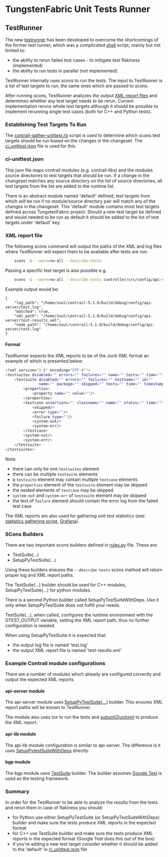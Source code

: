 # TungstenFabric Unit Tests Runner

## TestRunner

The new [testrunner](<https://github.com/tungstenfabric/tungsten-test-runner>)
has been developed to overcome the shortcomings of the former test runner,
which was a complicated [shell](<https://github.com/Juniper/contrail-test/blob/master/testrunner.sh>)
script, mainly but not limited to:

* the ability to rerun failed test cases - to mitigate test flakiness (implemented)
* the ability to run tests in parallel (not implemented)

TestRunner internally uses scons to run the tests. The input to TestRunner
is a list of test targets to run, the same ones which are passed to scons.

After running scons, TestRunner analyzes the output [XML report files](#XML-report-file)
and determines whether any test target needs to be rerun. Current implementation
reruns whole test targets although it should be possible to implement
rerunning single test cases (both for C++ and Python tests).

### Establishing Test Targets To Run

The [contrail-gather-unittest.rb](https://github.com/Juniper/contrail-zuul-jobs/blob/master/roles/contrail-unittests-tntestr/files/contrail-unittests-gather.rb)
script is used to determine which scons test targets should be run based on
the changes in the changeset. The [ci_unittest.json](#ci-unittest.json)
file is used for this.

### ci-unittest.json

This json file maps contrail modules (e.g. contrail-libs) and the modules
source directories to test targets that should be run. If a change in the
changeset matches any source directory on the list of source directories, all
test targets from the list are added to the runtime list.

There is an abstract module named 'default' defined, test targets from which will
be run if no module/source directory pair will match any of the changes
in the changeset. This 'default' module contains most test targets defined across
TungstenFabric project. Should a new test target be defined and would
needed to be run as default it should be added to the list of test targets
under 'default' key.

### XML report file

The following scons command will output the paths of the XML and log files
where TestRunner will expect them to be available after tests are run:


```bash
    scons -Q --warn=no-all --describe-tests
```

Passing a specific test target is also possible e.g.

```bash
    scons -Q --warn=no-all --describe-tests controller/src/config/api-server:test
```

Example output would be:

```
{
    "log_path": "/home/zuul/contrail-5.1.0/build/debug/config/api-server/test.log",
    "matched": true,
    "xml_path": "/home/zuul/contrail-5.1.0/build/debug/config/api-server/test-results.xml",
    "node_path": "/home/zuul/contrail-5.1.0/build/debug/config/api-server/test.log"
}
```

#### Format

TestRunner expects the XML reports to be of the Junit XML format an example
of which is presented below:

```bash
<?xml version="1.0" encoding="UTF-8"?>
<testsuites disabled="" errors="" failures="" name="" tests="" time="">
    <testsuite disabled="" errors="" failures="" hostname="" id=""
               name="" package="" skipped="" tests="" time="" timestamp="">
        <properties>
            <property name="" value=""/>
        </properties>
        <testcase assertions="" classname="" name="" status="" time="">
            <skipped/>
            <error type=""/>
            <failure type=""/>
            <system-out/>
            <system-err/>
        </testcase>
        <system-out/>
        <system-err/>
    </testsuite>
</testsuites>
```

Note:
* there can only be one `testsuites` element
* there can be multiple `testsuite` elements
* a `testsuite` element may contain multiple `testcase` elements
* the `properties` element of the `testsuite` element may be skipped
* the nested elements of `testcase` may be skipped
* `system-out` and `system-err` of `testsuite` element may be skipped
* the text of `failure` element should contain the error log from the failed
  test case

The XML reports are also used for gathering unit test statistics
(see: [statistics gathering script](https://github.com/tungsten-infra/ci-utils/tree/master/tungsten_ci_utils/test_statistics),
[Grafana](http://148.251.5.91/grafana/dashboard/db/test-statistics?orgId=1)).

### SCons Builders

There are two important scons builders defined in [rules.py](https://github.com/Juniper/contrail-build/blob/master/rules.py)
file. These are:

* TestSuite(...)
* SetupPyTestSuite(...)

Using these builders ensures the `--describe-tests` scons method will
return proper log and XML report paths.

The TestSuite(...) builder should be used for C++ modules,
SetupPyTestSuite(...) for python modules.

There is a second Python builder called SetupPyTestSuiteWithDeps. Use
it only when SetupPyTestSuite does not fulfill your needs.

TestSuite(...), when called, configures the runtime environment with the
GTEST_OUTPUT variable, setting the XML report path, thus no further
configuration is needed.

When using SetupPyTestSuite it is expected that:

* the output log file is named 'test.log'
* the output XML report file is named 'test-results.xml'

### Example Contrail module configurations

There are a number of modules which already are configured correctly and
output the expected XML reports.

#### api-server module

The api-server module uses [SetupPyTestSuite(...)](https://github.com/Juniper/contrail-controller/blob/master/src/config/api-server/SConscript#L64)
builder. This ensures XML report paths will be known
to TestRunner.

The module also uses tox to run the tests and
[subunit2junitxml]((https://github.com/Juniper/contrail-controller/blob/master/src/config/api-server/tox.ini#L28))
to produce the XML report.

#### api-lib module

The api-lib module configuration is similar to api-server. The difference
is it uses [SetupPytestSuiteWithDeps](https://github.com/Juniper/contrail-api-client/blob/master/api-lib/SConscript#L112)
directly.

#### bgp module

The bgp module uses [TestSuite](https://github.com/Juniper/contrail-controller/blob/master/src/bgp/test/SConscript#L769)
builder. The builder assumes [Google Test](https://github.com/google/googletest)
is used as the testing framework.

### Summary

In order for the TestRunner to be able to analyze the results from the
tests and rerun them in case of flakiness you should:

* for Python use either SetupPyTestSuite (or SetupPyTestSuiteWithDeps) builder
  and make sure the tests produce XML reports in the expected format
* for C++ use TestSuite builder and make sure the tests produce XML
  reports in the expected format (Google Test does this out of the box)
* if you're adding a new test target consider whether it should be added
  to the 'default' in [ci_unittest.json](#ci-unittest.json) file

